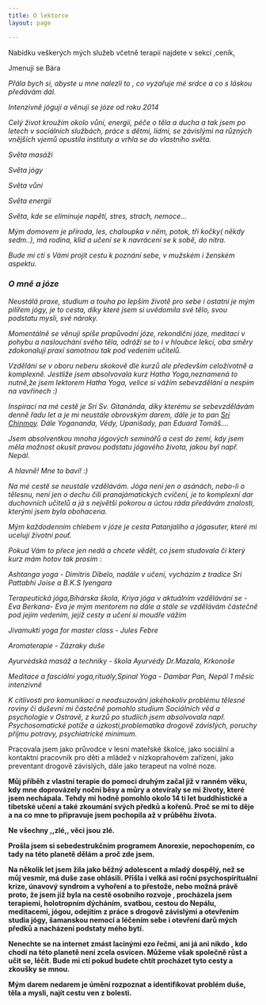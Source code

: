 ```yaml
---
title: O lektorce
layout: page

---
```

Nabídku veškerých mých služeb včetně terapií najdete v sekci ,ceník,

Jmenuji se Bára

_Přála bych si, abyste u mne nalezli to , co vyzařuje mé srdce a co s láskou předávám dál._

_Intenzivně jóguji a věnuji se józe od roku 2014_

_Celý život kroužím okolo vůní, energií, péče o těla a ducha a tak jsem po letech v sociálních službách, práce s dětmi, lidmi, se závislými na různých vnějších vjemů opustila instituty a vrhla se do vlastního světa._

_Světa masáží_

_Světa jógy_

_Světa vůní_

_Světa energií_

_Světa, kde se eliminuje napětí, stres, strach, nemoce…_

_Mým domovem je příroda, les, chaloupka v něm, potok, tři kočky( někdy sedm..), má rodina, klid a učení se k navrácení se k sobě, do nitra._

_Bude mi ctí s Vámi projít cestu k poznání sebe, v mužském i ženském aspektu._

### _O mně a józe_

_Neustálá praxe, studium a touha po lepším životě pro sebe i ostatní je mým pilířem jógy, je to cesta, díky které jsem si uvědomila své tělo, svou podstatu mysli, své nároky._

_Momentálně se věnuji spíše prapůvodní józe, rekondiční józe, meditaci v pohybu a naslouchání svého těla, odráží se to i v hloubce lekcí, oba směry zdokonaluji praxí samotnou tak pod vedením učitelů._

_Vzdělání se v oboru neberu skokově dle kurzů ale především celoživotně a komplexně. Jestliže jsem absolvovala kurz Hatha Yoga,neznamená to nutně,že jsem lektorem Hatha Yoga, velice si vážím sebevzdělání a nespím na vavřínech :)_

_Inspirací na mé cestě je Srí Sv. Gitanánda, díky kterému se sebevzdělávám denně řadu let a je mi neustále obrovským darem, dále je to pan_  [_Srí Chinmoy_](https://cs.wikipedia.org/wiki/%C5%A0r%C3%AD_%C4%8Cinmoj)_. Dále Yogananda, Védy, Upanišady, pan Eduard Tomáš...._

_Jsem absolventkou mnoha jógových seminářů a cest do zemí, kdy jsem měla možnost okusit pravou podstatu jógového života, jakou byl např. Nepál._

_A hlavně! Mne to baví! :)_

_Na mé cestě se neustále vzdělávám. Jóga není jen o asánách, nebo-li o tělesnu, není jen o dechu čili pranajámatických cvičení, je to komplexní dar duchovních učitelů a já s největší pokorou a úctou ráda předávám znalosti, kterými jsem byla obohacena._

_Mým každodenním chlebem v józe je cesta Patanjalího a jógasuter, které mi ucelují životní pouť._

_Pokud Vám to přece jen nedá a chcete vědět, co jsem studovala či který kurz mám hotov tak prosím :_

_Ashtanga yoga - Dimitris Dibelo, nadále v učení, vycházím z tradice Sri Pattabhi Joise a B.K.S Iyengara_

_Terapeutická jóga,Bihárska škola, Kriya jóga v aktuálním vzdělávání se -Eva Berkana- Eva je mým mentorem na dále a stále se vzdělávám částečně pod jejím vedením, jejíž cesty a učení si moudře vážím_

_Jivamukti yoga for master class - Jules Febre_

_Aromaterapie - Zázraky duše_

_Ayurvédská masáž a techniky - škola Ayurvédy Dr.Mazala, Krkonoše_

_Meditace a fasciální yoga,rituály,Spinal Yoga - Dambar Pan, Nepál 1 měsíc intenzivně_

_K citlivosti pro komunikaci a neodsuzování jakéhokoliv problému tělesné roviny či duševní mi částečně pomohlo studium Sociálních věd a psychologie v Ostravě, z kurzů po studiích jsem absolvovala např. Psychosomatické potíže a úzkosti,problematika drogově závislých, poruchy příjmu potravy, psychiatrické minimum._

Pracovala jsem jako průvodce v lesní mateřské školce, jako sociální a kontaktní pracovník pro děti a mládež v nízkoprahovém zařízení, jako preventant drogově závislých, dále jako terapeut na volné noze.

**Můj příběh z vlastní terapie do pomoci druhým začal již v ranném věku, kdy mne doprovázely noční běsy a můry a otevíraly se mi životy, které jsem nechápala. Tehdy mi hodně pomohlo okolo 14 ti let buddhistické a tibetské učení a také zkoumání svých předků a kořenů. Proč se mi to děje a na co mne to připravuje jsem pochopila až v průběhu života.**

**Ne všechny ,,zlé,, věci jsou zlé.**

**Prošla jsem si sebedestrukčním programem Anorexie, nepochopením, co tady na této planetě dělám a proč zde jsem.**

**Na několik let jsem žila jako běžný adolescent a mladý dospělý, než se můj vesmír, má duše zase ohlásili. Přišla i velká asi roční psychospirituální krize, únavový syndrom a vyhoření a to přestože, nebo možná právě proto, že jsem již byla na cestě osobního rozvoje , procházela jsem terapiemi, holotropním dýcháním, svatbou, cestou do Nepálu, meditacemi, jógou, odejitím z práce s drogově závislými a otevřením studia jógy, šamanskou nemocí a léčením sebe i otevření darů mých předků a nacházení podstaty mého bytí.**

**Nenechte se na internet zmást lacinými ezo řečmi, ani já ani nikdo , kdo chodí na této planetě není zcela osvícen. Můžeme však společně růst a učit se, léčit. Bude mi ctí pokud budete chtít procházet tyto cesty a zkoušky se mnou.**

**Mým darem nedarem je úmění rozpoznat a identifikovat problém duše, těla a mysli, najít cestu ven z bolesti.**